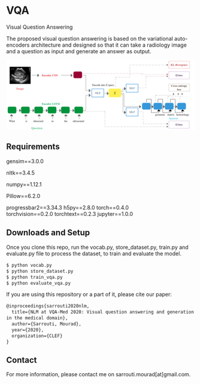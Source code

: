 # VQA
Visual Question Answering

The proposed visual question answering is based on the variational auto-encoders architecture and designed so that it can take a radiology image and a question as input and generate an answer as output.



![VQGR model](https://github.com/sarrouti/VQA/blob/master/vqa_ve-1.jpg)

## Requirements
gensim==3.0.0

nltk==3.4.5

numpy==1.12.1

Pillow==6.2.0

progressbar2==3.34.3
h5py==2.8.0
torch==0.4.0      
torchvision==0.2.0
torchtext==0.2.3
jupyter==1.0.0

## Downloads and Setup
Once you clone this repo, run the vocab.py, store_dataset.py, train.py and evaluate.py file to process the dataset, to train and evaluate the model.
```shell
$ python vocab.py
$ python store_dataset.py
$ python train_vqa.py
$ python evaluate_vqa.py
```

If you are using this repository or a part of it, please cite our paper:
```
@inproceedings{sarrouti2020nlm,
  title={NLM at VQA-Med 2020: Visual question answering and generation in the medical domain},
  author={Sarrouti, Mourad},
  year={2020},
  organization={CLEF}
}
```

## Contact
For more information, please contact me on sarrouti.mourad[at]gmail.com.

